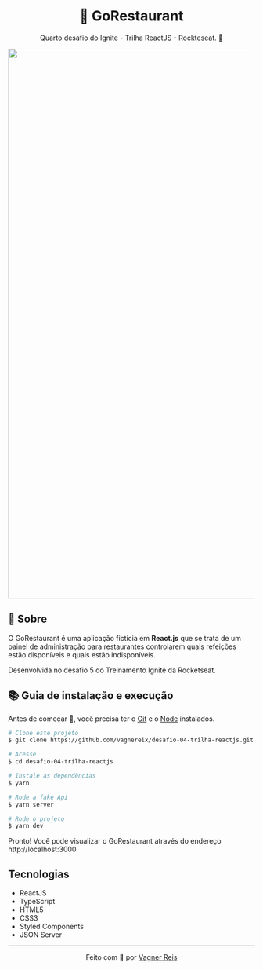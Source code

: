 <h1 align="center">🍜 GoRestaurant</h1>
<p align="center">Quarto desafio do Ignite - Trilha ReactJS - Rockteseat. 🚀</p>

<p align="center">
<img src="https://github.com/nathaliacristina20/gorestaurant/blob/master/.github/gorestaurant.png" width="1120px" />
</p>

## :rocket: Sobre

<p>O GoRestaurant é uma aplicação ficticia em <strong>React.js</strong> que se trata de um painel de administração para restaurantes
controlarem quais refeições estão disponíveis e quais estão indisponíveis.</p>

<p>Desenvolvida no desafio 5 do Treinamento Ignite da Rocketseat.</p>

## :books: Guia de instalação e execução

Antes de começar 🏁, você precisa ter o [Git](https://git-scm.com) e o [Node](https://nodejs.org/en/) instalados.

```bash
# Clone este projeto
$ git clone https://github.com/vagnereix/desafio-04-trilha-reactjs.git

# Acesse
$ cd desafio-04-trilha-reactjs

# Instale as dependências
$ yarn

# Rode a fake Api
$ yarn server

# Rode o projeto
$ yarn dev

```

Pronto! Você pode visualizar o GoRestaurant através do endereço http://localhost:3000

<h2>Tecnologias</h2>
<ul>
  <li>ReactJS</li>
  <li>TypeScript</li>
  <li>HTML5</li>
  <li>CSS3</li>
  <li>Styled Components</li>
  <li>JSON Server</li>
</ul>

---

<p align="center">
Feito com 💜&nbsp;por <a href="https://github.com/vagnereix">Vagner Reis</a>
</p>
